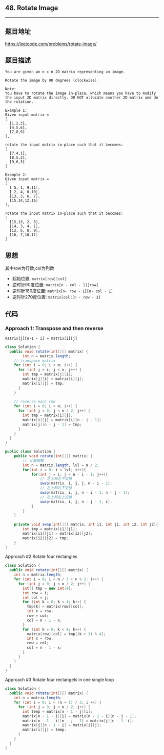 ## 48. Rotate Image

----
## 题目地址

https://leetcode.com/problems/rotate-image/

## 题目描述
```
You are given an n x n 2D matrix representing an image.

Rotate the image by 90 degrees (clockwise).

Note:
You have to rotate the image in-place, which means you have to modify the input 2D matrix directly. DO NOT allocate another 2D matrix and do the rotation.

Example 1:
Given input matrix = 
[
  [1,2,3],
  [4,5,6],
  [7,8,9]
],

rotate the input matrix in-place such that it becomes:
[
  [7,4,1],
  [8,5,2],
  [9,6,3]
]

Example 2:
Given input matrix =
[
  [ 5, 1, 9,11],
  [ 2, 4, 8,10],
  [13, 3, 6, 7],
  [15,14,12,16]
], 

rotate the input matrix in-place such that it becomes:
[
  [15,13, 2, 5],
  [14, 3, 4, 1],
  [12, 6, 8, 9],
  [16, 7,10,11]
]
```

## 思想

其中row为行数,col为列数

- 起始位置: `matrix[row][col]`
- 逆时针90度位置: `matrix[n - col - 1][row]`
- 逆时针180度位置: `matrix[n- row - 1][n- col - 1]`
- 逆时针270度位置: `matrix[col][n - row - 1]`


## 代码

### Approach 1: Transpose and then reverse

`matrix[j][n-1 - i] = matrix[i][j]`

```java
class Solution {
  public void rotate(int[][] matrix) {
		int n = matrix.length;
    // transpose matrix
    for (int i = 0; i < n; i++) {
      for (int j = i; j < n; j++) {
        int tmp = matrix[j][i];
        matrix[j][i] = matrix[i][j];
        matrix[i][j] = tmp;
      }
    }
    
    // reverse each row
    for (int i = 0; i < n; i++) {
      for (int j = 0; j < n / 2; j++) {
        int tmp = matrix[i][j];
        matrix[i][j] = matrix[i][n - j - 1];
        matrix[j][n - j - 1] = tmp;
      }
    }
  }
}
```

```java
public class Solution {
    public void rotate(int[][] matrix) {
        // 计算圈数
        int n = matrix.length, lvl = n / 2;
        for(int i = 0; i < lvl; i++){
            for(int j = i; j < n - i - 1; j++){
                // 左上和左下交换
                swap(matrix, i, j, j, n - i - 1);
                // 左上和右下交换
                swap(matrix, i, j, n - i - 1, n - j - 1);
                // 左上和右上交换
                swap(matrix, i, j, n - j - 1, i);
            }
        }
    }
    
    private void swap(int[][] matrix, int i1, int j1, int i2, int j2){
        int tmp = matrix[i1][j1];
        matrix[i1][j1] = matrix[i2][j2];
        matrix[i2][j2] = tmp;
    }
}
```





Approach #2 Rotate four rectangles

```java
class Solution {
  public void rotate(int[][] matrix) {
    int n = matrix.length;
    for (int i = 0; i < n / 2 + n % 2; i++) {
      for (int j = 0; j < n / 2; j++) {
        int[] tmp = new int[4];
        int row = i;
        int col = j;
        for (int k = 0; k < 4; k++) {
          tmp[k] = matrix[row][col];
          int x = row;
          row = col;
          col = n - 1 - x;
        }
        for (int k = 0; k < 4; k++) {
          matrix[row][col] = tmp[(k + 3) % 4];
          int x = row;
          row = col;
          col = n - 1 - x;
        }
      }
    }
  }
}
```

Approach #3 Rotate four rectangels in one single loop

```java
class Solution {
  public void rotate(int[][] matrix) {
    int n = matrix.length;
    for (int i = 0; i < (n + 1) / 2; i ++) {
      for (int j = 0; j < n / 2; j++) {
        int temp = matrix[n - 1 - j][i];
        matrix[n - 1 - j][i] = matrix[n - 1 - i][n - j - 1];
        matrix[n - 1 - i][n - j - 1] = matrix[j][n - 1 -i];
        matrix[j][n - 1 - i] = matrix[i][j];
        matrix[i][j] = temp;
      }
    }
  }
}
```











